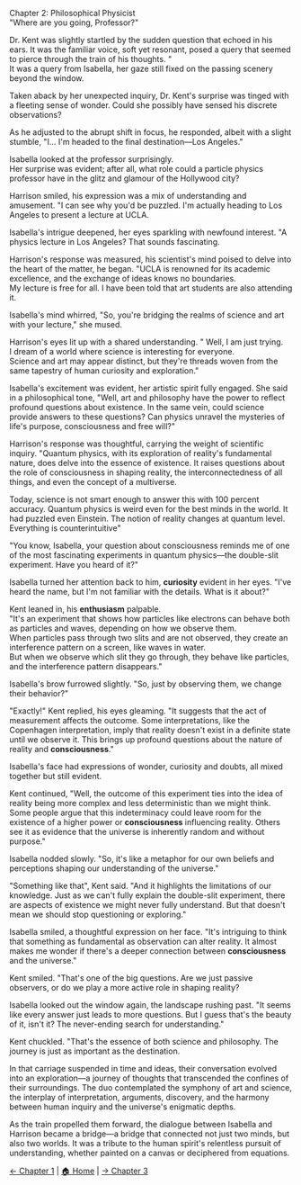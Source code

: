 Chapter 2: Philosophical Physicist  
"Where are you going, Professor?"

Dr. Kent was slightly startled by the sudden question that echoed in his ears. It was the familiar voice, soft yet resonant, posed a query that seemed to pierce through the train of his thoughts. "  
It was a query from Isabella, her gaze still fixed on the passing scenery beyond the window.

Taken aback by her unexpected inquiry, Dr. Kent's surprise was tinged with a fleeting sense of wonder. Could she possibly have sensed his discrete observations? 

As he adjusted to the abrupt shift in focus, he responded, albeit with a slight stumble, "I... I'm headed to the final destination—Los Angeles."

Isabella looked at the professor surprisingly.   
Her surprise was evident; after all, what role could a particle physics professor have in the glitz and glamour of the Hollywood city?

Harrison smiled, his expression was a mix of understanding and amusement. "I can see why you'd be puzzled. I'm actually heading to Los Angeles to present a lecture at UCLA.

Isabella's intrigue deepened, her eyes sparkling with newfound interest. "A physics lecture in Los Angeles? That sounds fascinating.

Harrison's response was measured, his scientist's mind poised to delve into the heart of the matter, he began. "UCLA is renowned for its academic excellence, and the exchange of ideas knows no boundaries.   
My lecture is free for all. I have been told that art students are also attending it.

Isabella's mind whirred, "So, you're bridging the realms of science and art with your lecture," she mused. 

Harrison's eyes lit up with a shared understanding. " Well, I am just trying.   
I dream of a world where science is interesting for everyone.  
Science and art may appear distinct, but they're threads woven from the same tapestry of human curiosity and exploration."

Isabella's excitement was evident, her artistic spirit fully engaged. She said in a philosophical tone, "Well, art and philosophy have the power to reflect profound questions about existence. In the same vein, could science provide answers to these questions? Can physics unravel the mysteries of life's purpose, consciousness and free will?"

Harrison's response was thoughtful, carrying the weight of scientific inquiry. "Quantum physics, with its exploration of reality's fundamental nature, does delve into the essence of existence. It raises questions about the role of consciousness in shaping reality, the interconnectedness of all things, and even the concept of a multiverse. 

Today, science is not smart enough to answer this with 100 percent accuracy. Quantum physics is weird even for the best minds in the world. It had puzzled even Einstein. The notion of reality changes at quantum level. Everything is counterintuitive"

"You know, Isabella, your question about consciousness reminds me of one of the most fascinating experiments in quantum physics—the double-slit experiment. Have you heard of it?"

Isabella turned her attention back to him, **curiosity** evident in her eyes. "I've heard the name, but I'm not familiar with the details. What is it about?"

Kent leaned in, his **enthusiasm** palpable.  
"It's an experiment that shows how particles like electrons can behave both as particles and waves, depending on how we observe them.  
When particles pass through two slits and are not observed, they create an interference pattern on a screen, like waves in water.  
But when we observe which slit they go through, they behave like particles, and the interference pattern disappears."

Isabella's brow furrowed slightly. "So, just by observing them, we change their behavior?"

"Exactly\!" Kent replied, his eyes gleaming. "It suggests that the act of measurement affects the outcome. Some interpretations, like the Copenhagen interpretation, imply that reality doesn't exist in a definite state until we observe it. This brings up profound questions about the nature of reality and **consciousness**."

Isabella's face had expressions of wonder, curiosity and doubts, all mixed together but still evident.

Kent continued, "Well, the outcome of this experiment ties into the idea of reality being more complex and less deterministic than we might think. Some people argue that this indeterminacy could leave room for the existence of a higher power or **consciousness** influencing reality. Others see it as evidence that the universe is inherently random and without purpose."

Isabella nodded slowly. "So, it's like a metaphor for our own beliefs and perceptions shaping our understanding of the universe."

"Something like that", Kent said. "And it highlights the limitations of our knowledge. Just as we can't fully explain the double-slit experiment, there are aspects of existence we might never fully understand. But that doesn't mean we should stop questioning or exploring."

Isabella smiled, a thoughtful expression on her face. "It's intriguing to think that something as fundamental as observation can alter reality. It almost makes me wonder if there's a deeper connection between **consciousness** and the universe."

Kent smiled. "That's one of the big questions. Are we just passive observers, or do we play a more active role in shaping reality? 

Isabella looked out the window again, the landscape rushing past. "It seems like every answer just leads to more questions. But I guess that's the beauty of it, isn't it? The never-ending search for understanding."

Kent chuckled. "That's the essence of both science and philosophy. The journey is just as important as the destination.

In that carriage suspended in time and ideas, their conversation evolved into an exploration—a journey of thoughts that transcended the confines of their surroundings. The duo contemplated the symphony of art and science, the interplay of interpretation, arguments, discovery, and the harmony between human inquiry and the universe's enigmatic depths.

As the train propelled them forward, the dialogue between Isabella and Harrison became a bridge—a bridge that connected not just two minds, but also two worlds. It was a tribute to the human spirit's relentless pursuit of understanding, whether painted on a canvas or deciphered from equations. 

[← Chapter 1](chapter1.md) | [🏠 Home](index.md) | [→ Chapter 3](chapter3.md)